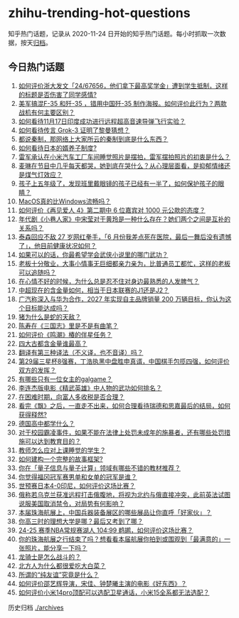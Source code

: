 # zhihu-trending-hot-questions

知乎热门话题，记录从 2020-11-24
日开始的知乎热门话题。每小时抓取一次数据，按天[归档](./archives)。

## 今日热门话题

<!-- BEGIN -->
<!-- 最后更新时间 Mon Nov 18 2024 03:00:31 GMT+0800 (China Standard Time) -->

1. [如何评价浙大发文「24/67656，他们拿下最高奖学金」遭到学生抵制，这样的标题是否伤害了同学感情?](https://www.zhihu.com/question/4213689883)
1. [美军搞混F-35 和歼-35 ，错用中国歼-35 制作海报。如何评价此行为？两款战机有何主要区别？](https://www.zhihu.com/question/4064617275)
1. [如何看待11月17日印度成功进行远程超高音速导弹飞行实验？](https://www.zhihu.com/question/4393078452)
1. [如何看待传言 Grok-3 证明了黎曼猜想？](https://www.zhihu.com/question/4406410266)
1. [都说秦制，那网络上大家所云的秦制到底是什么东西？](https://www.zhihu.com/question/655480473)
1. [如何看待日本的婿养子制度?](https://www.zhihu.com/question/4164177364)
1. [雷军承认在小米汽车工厂车间睡觉照片是摆拍，雷军摆拍照片的初衷是什么？](https://www.zhihu.com/question/4175205805)
1. [麦琳在节目中几乎每天都哭，她到底在哭什么？从心理层面看，是抑郁情绪还是煤气灯效应？](https://www.zhihu.com/question/4300234213)
1. [孩子上五年级了，发现班里戴眼镜的孩子已经有一半了，如何保护孩子的眼睛？](https://www.zhihu.com/question/2775344772)
1. [MacOS真的比Windows流畅吗？](https://www.zhihu.com/question/771169514)
1. [如何评价《再见爱人 4》第二期中 6 位嘉宾对 1000 元公款的态度？](https://www.zhihu.com/question/2332772866)
1. [年代剧《小巷人家》中宋莹对于黄玲是一种什么存在？她们两个之间是互补的关系吗？](https://www.zhihu.com/question/2674065471)
1. [泰森回应不敌 27 岁网红拳手，「6 月份我差点死在医院，最后一舞后没有遗憾了」，他目前健康状况如何？](https://www.zhihu.com/question/4373331825)
1. [如果可以的话，你最希望学会武侠小说里的哪门武功？](https://www.zhihu.com/question/334866067)
1. [老板十分敬业，大事小情事无巨细都亲力亲为，比普通员工都忙，这样的老板可以追随吗？](https://www.zhihu.com/question/4372129959)
1. [在心情不好的时候，为什么总是忍不住对身边最熟悉的人发脾气？](https://www.zhihu.com/question/4345021951)
1. [中超现在的含金量如何，相当于日本联赛的J1还是J2？](https://www.zhihu.com/question/650023449)
1. [广汽称深入与华为合作，2027 年实现自主品牌销量 200 万辆目标，你认为这个目标能达成吗？](https://www.zhihu.com/question/4233184780)
1. [猪为什么是蛇的天敌？](https://www.zhihu.com/question/598821148)
1. [陈寿在《三国志》里是不是有曲笔？](https://www.zhihu.com/question/4354616410)
1. [如何评价《鸣潮》椿的伴星任务？](https://www.zhihu.com/question/4229854738)
1. [四大古都含金量谁最高？](https://www.zhihu.com/question/3556509644)
1. [翻译有第三种译法（不义译，也不音译）吗？](https://www.zhihu.com/question/3875891518)
1. [第29届三星杯8强赛，丁浩执黑中盘胜申真谞，中国棋手包揽四强，如何评价双方的发挥？](https://www.zhihu.com/question/4400983000)
1. [有哪些只有一位女主的galgame？](https://www.zhihu.com/question/632091923)
1. [李连杰版电影《精武英雄》中人物的武功如何排名？](https://www.zhihu.com/question/509948072)
1. [在困难时期，向富人多收税是否合理？](https://www.zhihu.com/question/4051759667)
1. [看完《飘》之后，一直走不出来，如何合理看待瑞德和思嘉最后的结局，如何获得释然?](https://www.zhihu.com/question/67670527)
1. [德国高中都学什么？](https://www.zhihu.com/question/350089802)
1. [对于校园霸凌事件，如果不能在法律上处罚未成年的施暴者，还有哪些处罚措施可以达到教育目的？](https://www.zhihu.com/question/4227489700)
1. [教师怎么应对上课睡觉的学生？](https://www.zhihu.com/question/652253117)
1. [如何建构一个完整的故事框架?](https://www.zhihu.com/question/31630184)
1. [你在「量子信息与量子计算」领域有哪些不错的教材推荐？](https://www.zhihu.com/question/380308340)
1. [你觉得福冈冠军赛男单和女单的冠军是谁？](https://www.zhihu.com/question/4337848978)
1. [世预赛日本4-0印尼，如何评价这场比赛？](https://www.zhihu.com/question/4267957880)
1. [俄称若乌克兰获准远程打击俄腹地，将视为北约与俄直接冲突，此前英法试图说服美国取消禁令，对局势有何影响？](https://www.zhihu.com/question/4081610760)
1. [本届珠海航展上，中国兵器装备展区的哪些展品让你直呼「好家伙」？](https://www.zhihu.com/question/3963261918)
1. [你高三时的理想大学是哪？最后又考到了哪？](https://www.zhihu.com/question/444373967)
1. [24-25 赛季NBA常规赛湖人 104:99 鹈鹕，如何评价这场比赛？](https://www.zhihu.com/question/4373815369)
1. [你的珠海航展之行结束了吗？想看看本届航展你拍到或围观到「最满意的」一张照片，能分享一下吗？](https://www.zhihu.com/question/4232933093)
1. [龙骑士是怎么战斗的？](https://www.zhihu.com/question/365965185)
1. [北方人为什么都很爱吃大白菜？](https://www.zhihu.com/question/630253138)
1. [所谓的“纯友谊”究竟是什么？](https://www.zhihu.com/question/4302521416)
1. [如何评价邵艺辉导演，宋佳、钟楚曦主演的电影《好东西》？](https://www.zhihu.com/question/3693088991)
1. [如何评价小米14pro顶配可以选配卫星通话，小米15全系都无法选配？](https://www.zhihu.com/question/2908982805)

<!-- END -->

历史归档 [./archives](./archives)

